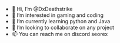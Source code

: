 - 👋 Hi, I’m @DxDeathstrike
- 👀 I’m interested in gaming and coding
- 🌱 I’m currently learning python and Java
- 💞️ I’m looking to collaborate on any project
- 📫 You can reach me on discord   seorex

<!---
DxDeathstrike/DxDeathstrike is a ✨ special ✨ repository because its `README.md` (this file) appears on your GitHub profile.
You can click the Preview link to take a look at your changes.
--->
